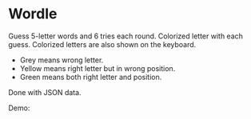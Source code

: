 # Wordle
Guess 5-letter words and 6 tries each round.
Colorized letter with each guess. Colorized letters are also shown on the keyboard. 

- Grey means wrong letter.
- Yellow means right letter but in wrong position.
- Green means both right letter and position.

Done with JSON data.

Demo:

